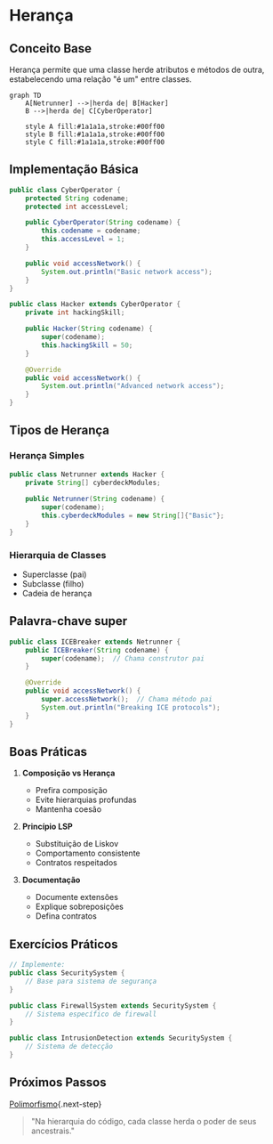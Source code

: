 # Herança

## Conceito Base

Herança permite que uma classe herde atributos e métodos de outra, estabelecendo uma relação "é um" entre classes.

```mermaid
graph TD
    A[Netrunner] -->|herda de| B[Hacker]
    B -->|herda de| C[CyberOperator]
    
    style A fill:#1a1a1a,stroke:#00ff00
    style B fill:#1a1a1a,stroke:#00ff00
    style C fill:#1a1a1a,stroke:#00ff00
```

## Implementação Básica

```java
public class CyberOperator {
    protected String codename;
    protected int accessLevel;

    public CyberOperator(String codename) {
        this.codename = codename;
        this.accessLevel = 1;
    }

    public void accessNetwork() {
        System.out.println("Basic network access");
    }
}

public class Hacker extends CyberOperator {
    private int hackingSkill;

    public Hacker(String codename) {
        super(codename);
        this.hackingSkill = 50;
    }

    @Override
    public void accessNetwork() {
        System.out.println("Advanced network access");
    }
}
```

## Tipos de Herança

### Herança Simples
```java
public class Netrunner extends Hacker {
    private String[] cyberdeckModules;
    
    public Netrunner(String codename) {
        super(codename);
        this.cyberdeckModules = new String[]{"Basic"};
    }
}
```

### Hierarquia de Classes
- Superclasse (pai)
- Subclasse (filho)
- Cadeia de herança

## Palavra-chave super

```java
public class ICEBreaker extends Netrunner {
    public ICEBreaker(String codename) {
        super(codename);  // Chama construtor pai
    }

    @Override
    public void accessNetwork() {
        super.accessNetwork();  // Chama método pai
        System.out.println("Breaking ICE protocols");
    }
}
```

## Boas Práticas

1. **Composição vs Herança**
   - Prefira composição
   - Evite hierarquias profundas
   - Mantenha coesão

2. **Princípio LSP**
   - Substituição de Liskov
   - Comportamento consistente
   - Contratos respeitados

3. **Documentação**
   - Documente extensões
   - Explique sobreposições
   - Defina contratos

## Exercícios Práticos

```java
// Implemente:
public class SecuritySystem {
    // Base para sistema de segurança
}

public class FirewallSystem extends SecuritySystem {
    // Sistema específico de firewall
}

public class IntrusionDetection extends SecuritySystem {
    // Sistema de detecção
}
```

## Próximos Passos

[Polimorfismo](polymorphism.md){.next-step}

> "Na hierarquia do código, cada classe herda o poder de seus ancestrais."